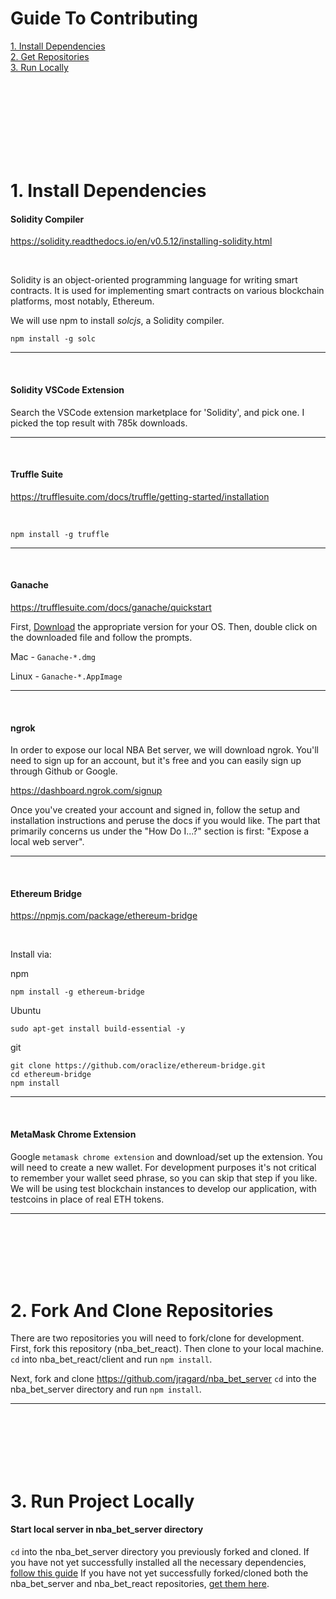 # Guide To Contributing

[1. Install Dependencies](#-1.-install-dependencies)<br>
[2. Get Repositories](#-2.-fork-and-clone-repositories)<br>
[3. Run Locally](#-3.-run-project-locally)

<br>
<br>
<br>
<br>
<br>
<br>
<br>

# 1. Install Dependencies


#### Solidity Compiler

https://solidity.readthedocs.io/en/v0.5.12/installing-solidity.html

<br>

Solidity is an object-oriented programming language for writing smart contracts. It is used for implementing smart contracts on various blockchain platforms, most notably, Ethereum.

We will use npm to install *solcjs*, a Solidity compiler.

```
npm install -g solc
```
-----

<br>

#### Solidity VSCode Extension


Search the VSCode extension marketplace for 'Solidity', and pick one.  I picked the top result with 785k downloads.

-----

<br>

#### Truffle Suite

https://trufflesuite.com/docs/truffle/getting-started/installation

<br>

```
npm install -g truffle
```
-----

<br>

#### Ganache

https://trufflesuite.com/docs/ganache/quickstart

First, [Download](https://github.com/trufflesuite/ganache/releases/tag/v2.2.1-alpha.0) the appropriate version for your OS. Then, double click on the downloaded file and follow the prompts.

Mac - `Ganache-*.dmg`

Linux - `Ganache-*.AppImage`

-----

<br>

#### ngrok

In order to expose our local NBA Bet server, we will download ngrok.  You'll need to sign up for an account, but it's free and you can easily sign up through Github or Google.

https://dashboard.ngrok.com/signup

Once you've created your account and signed in, follow the setup and installation instructions and peruse the docs if you would like.  The part that primarily concerns us under the "How Do I...?" section is first: "Expose a local web server".

-----

<br>

#### Ethereum Bridge

https://npmjs.com/package/ethereum-bridge

<br>

Install via:

npm

```
npm install -g ethereum-bridge
```

Ubuntu

```
sudo apt-get install build-essential -y
```

git

```
git clone https://github.com/oraclize/ethereum-bridge.git
cd ethereum-bridge
npm install
```
-----

<br>

#### MetaMask Chrome Extension

Google `metamask chrome extension` and download/set up the extension.  You will need to create a new wallet.  For development purposes it's not critical to remember your wallet seed phrase, so you can skip that step if you like. We will be using test blockchain instances to develop our application, with testcoins in place of real ETH tokens.

-----

<br>
<br>
<br>
<br>
<br>

# 2. Fork And Clone Repositories

There are two repositories you will need to fork/clone for development.  First, fork this repository (nba_bet_react).  Then clone to your local machine.  `cd` into nba_bet_react/client and run `npm install`.

Next, fork and clone https://github.com/jragard/nba_bet_server
`cd` into the nba_bet_server directory and run `npm install`.

-----

<br>
<br>
<br>
<br>
<br>

# 3. Run Project Locally

#### Start local server in nba_bet_server directory

`cd` into the nba_bet_server directory you previously forked and cloned.  If you have not yet successfully installed all the necessary dependencies, [follow this guide](#-1.-install-dependencies) If you have not yet successfully forked/cloned both the nba_bet_server and nba_bet_react repositories, [get them here](#-2.-fork-and-clone-repositories).